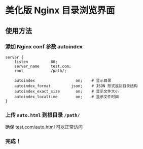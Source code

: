 # 美化版 Nginx 目录浏览界面

## 使用方法

### 添加 Nginx conf 参数 autoindex
```
server {	
    listen			80;
	server_name  	test.com;
	root			/path/;

	autoindex                  on;    # 显示目录
	autoindex_format         json;    # JSON 形式返回目录结构
	autoindex_exact_size       on;    # 显示文件大小
	autoindex_localtime        on;    # 显示文件时间
}

```

### 上传 `auto.html` 到根目录 `/path/` 

确保 test.com/auto.html 可以正常访问


### 完成！